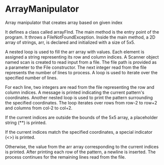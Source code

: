 # ArrayManipulator
Array manipulator that creates array based on given index

It defines a class called arrayFInd.
The main method is the entry point of the program. It throws a FileNotFoundException.
Inside the main method, a 2D array of strings, arr, is declared and initialized with a size of 5x5.

A nested loop is used to fill the arr array with values. Each element is assigned a string representing its row and column indices.
A Scanner object named scan is created to read input from a file. The file path is provided as a parameter to the File constructor.
The next integer read from the file represents the number of lines to process.
A loop is used to iterate over the specified number of lines.

For each line, two integers are read from the file representing the row and column indices.
A message is printed indicating the current pattern's coordinates.
Another nested loop is used to print the pattern surrounding the specified coordinates.
The loop iterates over rows from row-2 to row+2 and columns from col-2 to col+2.

If the current indices are outside the bounds of the 5x5 array, a placeholder string (**) is printed.

If the current indices match the specified coordinates, a special indicator (<>) is printed.

Otherwise, the value from the arr array corresponding to the current indices is printed.
After printing each row of the pattern, a newline is inserted.
The process continues for the remaining lines read from the file.

